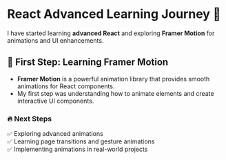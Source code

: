 # React Advanced Learning Journey 🚀  

I have started learning **advanced React** and exploring **Framer Motion** for animations and UI enhancements.  

## 📌 First Step: Learning Framer Motion  
- **Framer Motion** is a powerful animation library that provides smooth animations for React components.  
- My first step was understanding how to animate elements and create interactive UI components.  

### 🔥 Next Steps  
✅ Exploring advanced animations  
✅ Learning page transitions and gesture animations  
✅ Implementing animations in real-world projects  


